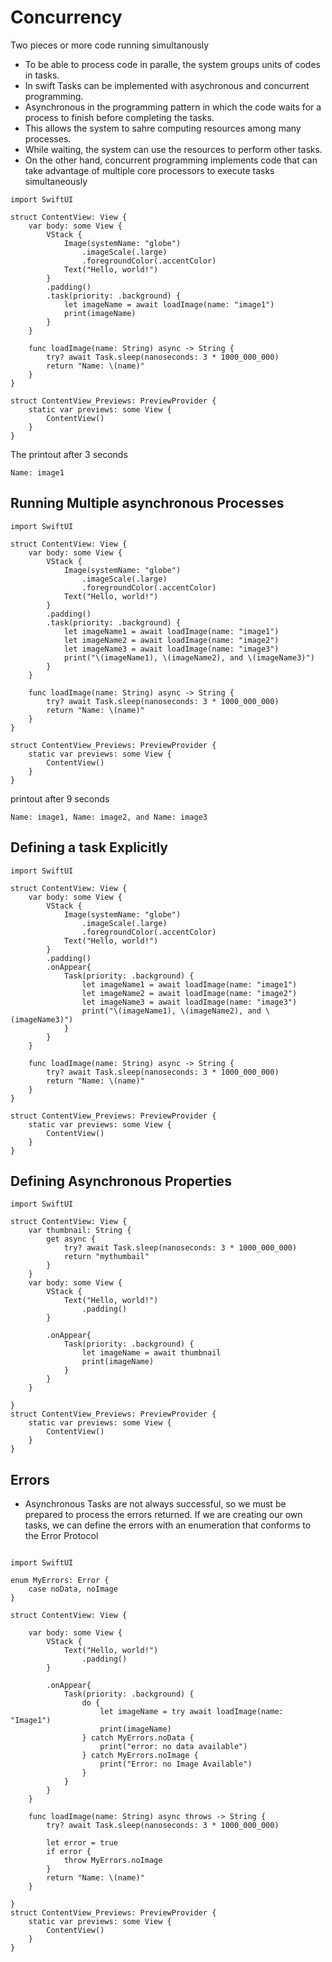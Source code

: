 # Concurrency
Two pieces or more code running simultanously
- To be able to process code in paralle, the system groups units of codes in tasks.
- In swift Tasks can be implemented with asychronous and concurrent programming.
- Asynchronous in the programming pattern in which the code waits for a process to finish before completing the tasks.
- This allows the system to sahre computing resources among many processes.
- While waiting, the system can use the resources to perform other tasks.
- On the other hand, concurrent programming implements code that can take advantage of multiple core processors to execute tasks simultaneously
```
import SwiftUI

struct ContentView: View {
    var body: some View {
        VStack {
            Image(systemName: "globe")
                .imageScale(.large)
                .foregroundColor(.accentColor)
            Text("Hello, world!")
        }
        .padding()
        .task(priority: .background) {
            let imageName = await loadImage(name: "image1")
            print(imageName)
        }
    }
    
    func loadImage(name: String) async -> String {
        try? await Task.sleep(nanoseconds: 3 * 1000_000_000)
        return "Name: \(name)"
    }
}

struct ContentView_Previews: PreviewProvider {
    static var previews: some View {
        ContentView()
    }
}

```
The printout after 3 seconds
```
Name: image1

```

## Running Multiple asynchronous Processes
```
import SwiftUI

struct ContentView: View {
    var body: some View {
        VStack {
            Image(systemName: "globe")
                .imageScale(.large)
                .foregroundColor(.accentColor)
            Text("Hello, world!")
        }
        .padding()
        .task(priority: .background) {
            let imageName1 = await loadImage(name: "image1")
            let imageName2 = await loadImage(name: "image2")
            let imageName3 = await loadImage(name: "image3")
            print("\(imageName1), \(imageName2), and \(imageName3)")
        }
    }
    
    func loadImage(name: String) async -> String {
        try? await Task.sleep(nanoseconds: 3 * 1000_000_000)
        return "Name: \(name)"
    }
}

struct ContentView_Previews: PreviewProvider {
    static var previews: some View {
        ContentView()
    }
}
```

printout after 9 seconds
```
Name: image1, Name: image2, and Name: image3
```

## Defining a task Explicitly
```
import SwiftUI

struct ContentView: View {
    var body: some View {
        VStack {
            Image(systemName: "globe")
                .imageScale(.large)
                .foregroundColor(.accentColor)
            Text("Hello, world!")
        }
        .padding()
        .onAppear{
            Task(priority: .background) {
                let imageName1 = await loadImage(name: "image1")
                let imageName2 = await loadImage(name: "image2")
                let imageName3 = await loadImage(name: "image3")
                print("\(imageName1), \(imageName2), and \(imageName3)")
            }
        }
    }
    
    func loadImage(name: String) async -> String {
        try? await Task.sleep(nanoseconds: 3 * 1000_000_000)
        return "Name: \(name)"
    }
}

struct ContentView_Previews: PreviewProvider {
    static var previews: some View {
        ContentView()
    }
}
```


## Defining Asynchronous Properties

```
import SwiftUI

struct ContentView: View {
    var thumbnail: String {
        get async {
            try? await Task.sleep(nanoseconds: 3 * 1000_000_000)
            return "mythumbail"
        }
    }
    var body: some View {
        VStack {
            Text("Hello, world!")
                .padding()
        }
       
        .onAppear{
            Task(priority: .background) {
                let imageName = await thumbnail
                print(imageName)
            }
        }
    }
    
}
struct ContentView_Previews: PreviewProvider {
    static var previews: some View {
        ContentView()
    }
}
```

## Errors
- Asynchronous Tasks are not always successful, so we must be prepared to process the errors returned. If we are creating our own tasks, we can define the errors with an enumeration that conforms to the Error Protocol

```

import SwiftUI

enum MyErrors: Error {
    case noData, noImage
}

struct ContentView: View {
   
    var body: some View {
        VStack {
            Text("Hello, world!")
                .padding()
        }
       
        .onAppear{
            Task(priority: .background) {
                do {
                    let imageName = try await loadImage(name: "Image1")
                    print(imageName)
                } catch MyErrors.noData {
                    print("error: no data available")
                } catch MyErrors.noImage {
                    print("Error: no Image Available")
                }
            }
        }
    }
    
    func loadImage(name: String) async throws -> String {
        try? await Task.sleep(nanoseconds: 3 * 1000_000_000)
        
        let error = true
        if error {
            throw MyErrors.noImage
        }
        return "Name: \(name)"
    }
    
}
struct ContentView_Previews: PreviewProvider {
    static var previews: some View {
        ContentView()
    }
}
```
